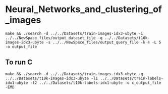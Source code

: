 # Neural_Networks_and_clustering_of_images

`make && ./search -d ../../Datasets/train-images-idx3-ubyte -i ../../NewSpace_files/output_dataset_file -q ../../Datasets/t10k-images-idx3-ubyte -s ../../NewSpace_files/output_query_file -k 4 -L 5 -o output_file`

## To run C
`make && ./search -d ../../Datasets/train-images-idx3-ubyte -q ../../Datasets/t10k-images-idx3-ubyte -l1 ../../Datasets/train-labels-idx1-ubyte -l2 ../../Datasets/t10k-labels-idx1-ubyte -o c_output_file -EMD`